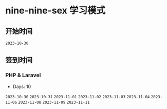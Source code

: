 # nine-nine-sex 学习模式

## 开始时间

`2023-10-30`

## 签到时间

### PHP & Laravel

- Days: 10

`2023-10-30` `2023-10-31` `2023-11-01` `2023-11-02` `2023-11-03` `2023-11-04` `2023-11-06` `2023-11-08` `2023-11-09` `2023-11-11`
